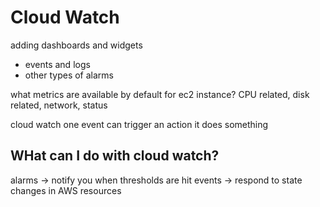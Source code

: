 # Cloud Watch
adding dashboards and widgets
  - events and logs
  - other types of alarms

what metrics are available by default for ec2 instance?
CPU related, disk related, network, status

cloud watch
  one event can trigger an action
    it does something

## WHat can I do with cloud watch?
alarms -> notify you when thresholds are hit
events -> respond to state changes in AWS resources
